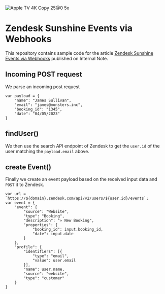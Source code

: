 ![Apple TV 4K Copy 25@0 5x](https://user-images.githubusercontent.com/894026/217014599-1a8551dd-fb01-4939-88dc-e0b1fca5d619.jpg)

# Zendesk Sunshine Events via Webhooks
This repository contains sample code for the article [Zendesk Sunshine Events via Webhooks](https://internalnote.com/sunshine-events-via-webhooks) published on Internal Note.

## Incoming POST request
We parse an incoming post request

```
var payload = {
    "name": "James Sullivan",
    "email": "james@monsters.inc",
    "booking_id": "1345",
    "date": "04/05/2023"
}
```

## findUser()
We then use the search API endpoint of Zendesk to get the `user.id` of the user matching the `payload.email` above.

## create Event()
Finally we create an event payload based on the received input data and `POST` it to Zendesk.

```
var url = `https://${domain}.zendesk.com/api/v2/users/${user.id}/events`;
var event = {
	"event": {
		"source": "Website",
		"type": "Booking",
		"description": "✈️ New Booking",
		"properties": {
			"booking_id": input.booking_id,
			"date": input.date
		}
	},
	"profile": {
		"identifiers": [{
			"type": "email",
			"value": user.email
		}],
		"name": user.name,
		"source": "website",
		"type": "customer"
	}
}
```
